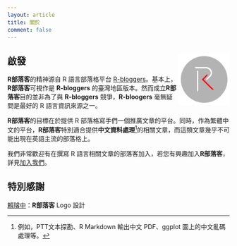 ```yaml
---
layout: article
title: 關於
comment: false
---
```



## 啟發 <img src="/assets/images/logo/logo.png" class="ori" style="width:23%;float: right;"/>

**R部落客**的精神源自 R 語言部落格平台 [R-bloggers](https://www.r-bloggers.com/)。基本上，**R部落客**可視作是 **R-bloggers** 的臺灣地區版本。然而成立**R部落客**目的並非為了與 **R-bloggers** 競爭，**R-bloogers** 毫無疑問是最好的 R 語言資訊來源之一。

**R部落客**的目標在於提供 R 部落格寫手們一個推廣文章的平台。同時，作為繁體中文的平台，**R部落客**特別適合提供**中文資料處理**[^chinese]的相關文章，而這類文章幾乎不可能出現在英語主流的部落格上。

我們非常歡迎有在撰寫 R 語言相關文章的部落客加入，若您有興趣加入**R部落客**，詳見[加入我們](./join.html)。

## 特別感謝

[賴璿中](https://www.facebook.com/rickerspace)：**R部落客** Logo 設計


[^chinese]: 例如，PTT文本探勘、R Markdown 輸出中文 PDF、ggplot 圖上的中文亂碼處理等。
